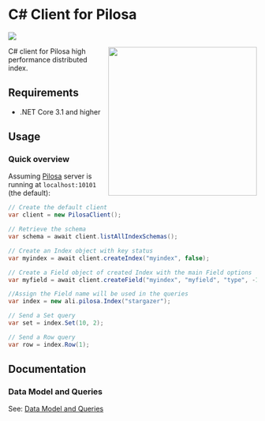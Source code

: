 # C# Client for Pilosa

<a href="https://github.com/pilosa"><img src="https://img.shields.io/badge/pilosa-1.4-blue.svg"></a>

<img src="https://www.pilosa.com/img/ee.svg" style="float: right" align="right" height="301">

C# client for Pilosa high performance distributed index.

## Requirements

* .NET Core 3.1 and higher

## Usage

### Quick overview

Assuming [Pilosa](https://github.com/pilosa/pilosa) server is running at `localhost:10101` (the default):

```C#
// Create the default client
var client = new PilosaClient();

// Retrieve the schema
var schema = await client.listAllIndexSchemas();

// Create an Index object with key status
var myindex = await client.createIndex("myindex", false);

// Create a Field object of created Index with the main Field options
var myfield = await client.createField("myindex", "myfield", "type", -1000, 5000);

//Assign the Field name will be used in the queries
var index = new ali.pilosa.Index("stargazer");

// Send a Set query
var set = index.Set(10, 2);

// Send a Row query
var row = index.Row(1);
```
## Documentation

### Data Model and Queries

See: [Data Model and Queries](docs/data-model-queries.md)
